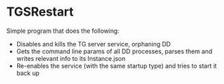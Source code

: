 # TGSRestart

Simple program that does the following:
- Disables and kills the TG server service, orphaning DD
- Gets the command line params of all DD processes, parses them and writes relevant info to its Instance.json
- Re-enables the service (with the same startup type) and tries to start it back up
